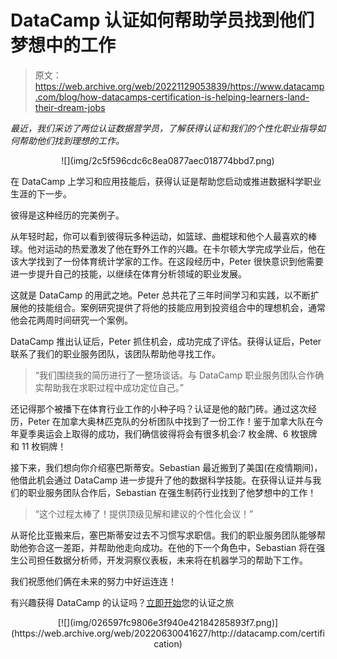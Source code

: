 # DataCamp 认证如何帮助学员找到他们梦想中的工作

> 原文：<https://web.archive.org/web/20221129053839/https://www.datacamp.com/blog/how-datacamps-certification-is-helping-learners-land-their-dream-jobs>

*最近，我们采访了两位认证数据营学员，了解获得认证和我们的个性化职业指导如何帮助他们找到理想的工作。*

<center>![](img/2c5f596cdc6c8ea0877aec018774bbd7.png)</center>

在 DataCamp 上学习和应用技能后，获得认证是帮助您启动或推进数据科学职业生涯的下一步。

彼得是这种经历的完美例子。

从年轻时起，你可以看到彼得玩多种运动，如篮球、曲棍球和他个人最喜欢的棒球。他对运动的热爱激发了他在野外工作的兴趣。在卡尔顿大学完成学业后，他在该大学找到了一份体育统计学家的工作。在这段经历中，Peter 很快意识到他需要进一步提升自己的技能，以继续在体育分析领域的职业发展。

这就是 DataCamp 的用武之地。Peter 总共花了三年时间学习和实践，以不断扩展他的技能组合。案例研究提供了将他的技能应用到投资组合中的理想机会，通常他会花两周时间研究一个案例。

DataCamp 推出认证后，Peter 抓住机会，成功完成了评估。获得认证后，Peter 联系了我们的职业服务团队，该团队帮助他寻找工作。

> “我们围绕我的简历进行了一整场谈话。与 DataCamp 职业服务团队合作确实帮助我在求职过程中成功定位自己。”

还记得那个被播下在体育行业工作的小种子吗？认证是他的敲门砖。通过这次经历，Peter 在加拿大奥林匹克队的分析团队中找到了一份工作！鉴于加拿大队在今年夏季奥运会上取得的成功，我们确信彼得将会有很多机会:7 枚金牌、6 枚银牌和 11 枚铜牌！

接下来，我们想向你介绍塞巴斯蒂安。Sebastian 最近搬到了美国(在疫情期间)，他借此机会通过 DataCamp 进一步提升了他的数据科学技能。在获得认证并与我们的职业服务团队合作后，Sebastian 在强生制药行业找到了他梦想中的工作！

> “这个过程太棒了！提供顶级见解和建议的个性化会议！”

从哥伦比亚搬来后，塞巴斯蒂安过去不习惯写求职信。我们的职业服务团队能够帮助他弥合这一差距，并帮助他走向成功。在他的下一个角色中，Sebastian 将在强生公司担任数据分析师，开发洞察仪表板，未来将在机器学习的帮助下工作。

我们祝愿他们俩在未来的努力中好运连连！

有兴趣获得 DataCamp 的认证吗？[立即开始](https://web.archive.org/web/20220630041627/http://datacamp.com/certification)您的认证之旅

<center>[![](img/026597fc9806e3f940e42184285893f7.png)](https://web.archive.org/web/20220630041627/http://datacamp.com/certification)</center>
